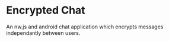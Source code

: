 # Encrypted Chat
An nw.js and android chat application which encrypts messages independantly between users.


